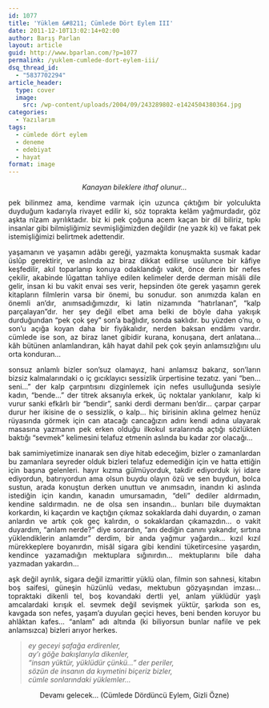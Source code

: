 ```yaml
---
id: 1077
title: 'Yüklem &#8211; Cümlede Dört Eylem III'
date: 2011-12-10T13:02:14+02:00
author: Barış Parlan
layout: article
guid: http://www.bparlan.com/?p=1077
permalink: /yuklem-cumlede-dort-eylem-iii/
dsq_thread_id:
  - "5837702294"
article_header:
  type: cover
  image:
    src: /wp-content/uploads/2004/09/243289802-e1424504380364.jpg
categories:
  - Yazılarım
tags:
  - cümlede dört eylem
  - deneme
  - edebiyat
  - hayat
format: image
---
```


<p style="text-align: center;">
  <em>Kanayan bileklere ithaf olunur&#8230;</em>
</p>

<p style="text-align: justify;">
  pek bilinmez ama, kendime varmak için uzunca çıktığım bir yolculukta duyduğum kadarıyla rivayet edilir ki, söz toprakta kelâm yağmurdadır, göz aşkta nîzam ayrılıktadır. biz ki pek çoğuna acem kaçan bir dil biliriz, tıpkı insanlar gibi bilmişliğimiz sevmişliğimizden değildir (ne yazık ki) ve fakat pek istemişliğimizi belirtmek adettendir.
</p>

<p style="text-align: justify;">
  yaşamanın ve yaşamın adâbı gereği, yazmakta konuşmakta susmak kadar üslûp gerektirir, ve aslında az biraz dikkat edilirse usûlunce bir kâfiye keşfedilir, akıl toparlanıp konuya odaklandığı vakit, önce derin bir nefes çekilir, akabinde lûgattan tahliye edilen kelimeler derde derman misâli dile gelir, insan ki bu vakit envai ses verir, hepsinden öte gerek yaşamın gerek kitapların filmlerin varsa bir önemi, bu sonudur. son anımızda kalan en önemli an&#8217;dır, anımsadığımızdır, ki latin nizamında &#8220;hatırlanan&#8221;, &#8220;kalp parçalayan&#8221;dır. her şey değil elbet ama belki de böyle daha yakışık durduğundan &#8220;pek çok şey&#8221; son&#8217;a bağlıdır, sonda saklıdır. bu yüzden o&#8217;nu, o son&#8217;u açığa koyan daha bir fiyâkalıdır, nerden baksan endâmı vardır. cümlede ise son, az biraz lanet gibidir kurana, konuşana, dert anlatana&#8230; kâh bütünen anlamlandıran, kâh hayat dahil pek çok şeyin anlamsızlığını ulu orta konduran&#8230;
</p>

<p style="text-align: justify;">
  sonsuz anlamlı bizler son&#8217;suz olamayız, hani anlamsız bakarız, son&#8217;ların bizsiz kalmalarındaki o iç gıcıklayıcı sessizlik ürpertisine tezatız. yani &#8220;ben&#8230; seni&#8230;&#8221; der kalp çarpıntısını dizginlemek için nefes usulluğunda sesiyle kadın, &#8220;bende&#8230;&#8221; der titrek aksanıyla erkek, üç noktalar yankılanır,  kalp ki vurur sanki efkârlı bir &#8220;bendir&#8221;, sanki derdi dermanı ben&#8217;dir&#8230; çarpar çarpar durur her ikisine de o sessizlik, o kalp&#8230; hiç birisinin aklına gelmez henüz rüyasında görmek için can atacağı cancağızın adını kendi adına ulayarak masasına yazmanın pek erken olduğu ilkokul sıralarında açtığı sözlükten baktığı &#8220;sevmek&#8221; kelimesini telafuz etmenin aslında bu kadar zor olacağı&#8230;
</p>

<p style="text-align: justify;">
  bak samimiyetimize inanarak sen diye hitab edeceğim, bizler o zamanlardan bu zamanlara seyreder olduk bizleri telafuz edemediğin için ve hatta ettiğin için başına gelenleri. hayır kızma gülmüyorduk, takdir ediyorduk iyi idare ediyordun, batırıyordun ama olsun buydu olayın özü ve sen buydun, bolca sustun, arada konuştun derken unuttun ve anımsadın, inandın ki aslında istediğin için kandın, kanadın umursamadın, &#8220;deli&#8221; dediler aldırmadın, kendine saldırmadın. ne de olsa sen insandın&#8230; bunları bile duymaktan korkardın, ki kaçardın ve kaçtığın çıkmaz sokaklarda dahi duyardın, o zaman anlardın ve artık çok geç kalırdın, o sokaklardan çıkamazdın&#8230; o vakit duyardım, &#8220;anlam nerde?&#8221; diye sorardın, &#8220;anı dediğin canını yakandır, sırtına yüklendiklerin anlamdır&#8221; derdim, bir anda yağmur yağardın&#8230; kızıl kızıl mürekkeplere boyanırdın, misâl sigara gibi kendini tüketircesine yaşardın, kendince yazamadığın mektuplara sığınırdın&#8230; mektuplarını bile daha yazmadan yakardın&#8230;
</p>

<p style="text-align: justify;">
  aşk değil ayrılık, sigara değil izmarittir yüklü olan, filmin son sahnesi, kitabın boş saifesi, güneşin hüzünlü vedası, mektubun gözyaşından imzası&#8230; topraktaki dikenli tel, boş kovandaki dertli yel, anlam yüklüdür yaşlı amcalardaki kırışık el. sevmek değil sevişmek yüktür, şarkıda son es, kavgada son nefes, yaşam&#8217;a duyulan geçici heves, beni benden koruyor bu ahlâktan kafes&#8230; &#8220;anlam&#8221; adı altında (ki biliyorsun bunlar nafile ve pek anlamsızca) bizleri arıyor herkes.
</p>

> <p style="text-align: justify;">
>   <em>ey geceyi şafağa erdirenler,</em><br /> <em>ay&#8217;ı göğe bakışlarıyla dikenler,</em><br /> <em>&#8220;insan yüktür, yüklüdür çünkü&#8230;&#8221; der periler,</em><br /> <em>sözün de insanın da kıymetini biçeriz bizler,</em><br /> <em>cümle sonlarındaki yüklemler&#8230;</em>
> </p>

<p style="text-align: center;">
  Devamı gelecek&#8230; (Cümlede Dördüncü Eylem, Gizli Özne)
</p>
